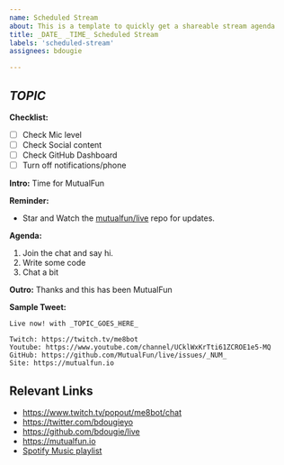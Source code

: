 ```yaml
---
name: Scheduled Stream
about: This is a template to quickly get a shareable stream agenda
title: _DATE_ _TIME_ Scheduled Stream
labels: 'scheduled-stream'
assignees: bdougie

---
```


## _TOPIC_ 

**Checklist:** 
- [ ] Check Mic level
- [ ] Check Social content
- [ ] Check GitHub Dashboard
- [ ] Turn off notifications/phone

**Intro:** Time for MutualFun

**Reminder:** 
- Star and Watch the [mutualfun/live](https://github.com/MutualFun/live/) repo for updates.

**Agenda:**
1. Join the chat and say hi. 
2. Write some code
3. Chat a bit

**Outro:** Thanks and this has been MutualFun

**Sample Tweet:**

```
Live now! with _TOPIC_GOES_HERE_ 

Twitch: https://twitch.tv/me8bot
Youtube: https://www.youtube.com/channel/UCklWxKrTti61ZCROE1e5-MQ
GitHub: https://github.com/MutualFun/live/issues/_NUM_
Site: https://mutualfun.io
```

## Relevant Links

- https://www.twitch.tv/popout/me8bot/chat
- https://twitter.com/bdougieyo
- https://github.com/bdougie/live
- https://mutualfun.io
- [Spotify Music playlist](https://open.spotify.com/playlist/7zrrIjhj4DuiVC9D6MRVMZ?si=S0QGUYxZTmC278Qw_jMwZg)
